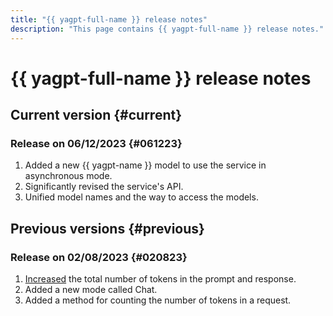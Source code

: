 ```yaml
---
title: "{{ yagpt-full-name }} release notes"
description: "This page contains {{ yagpt-full-name }} release notes."
---
```


# {{ yagpt-full-name }} release notes

## Current version {#current}

### Release on 06/12/2023 {#061223}

1. Added a new {{ yagpt-name }} model to use the service in asynchronous mode.
1. Significantly revised the service's API.
1. Unified model names and the way to access the models.

## Previous versions {#previous}

### Release on 02/08/2023 {#020823}

1. [Increased](concepts/limits.md) the total number of tokens in the prompt and response.
1. Added a new mode called Chat.
1. Added a method for counting the number of tokens in a request.
